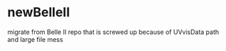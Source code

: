# newBelleII
migrate from Belle II repo that is screwed up because of UVvisData path and large file mess
